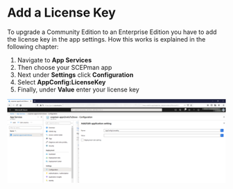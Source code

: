 # Add a License Key

To upgrade a Community Edition to an Enterprise Edition you have to add the license key in the app settings. How this works is explained in the following chapter:

1. Navigate to **App Services**
2. Then choose your SCEPman app
3. Next under **Settings** click **Configuration**
4. Select **AppConfig:LicenseKey**
5. Finally, under **Value** enter your license key

![](<../../.gitbook/assets/scepman_add_license_key (1).png>)
